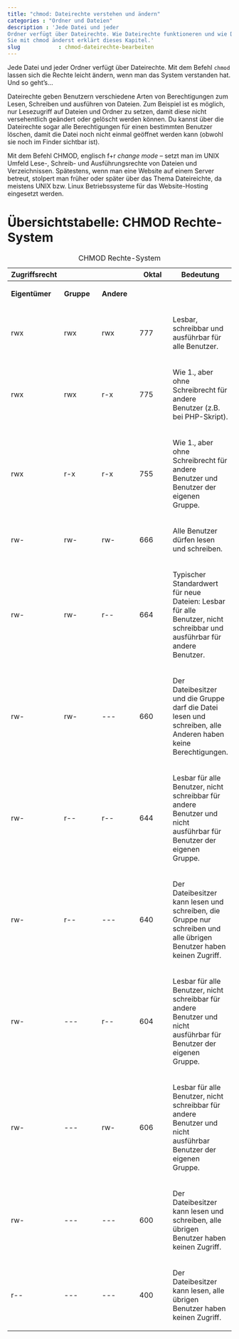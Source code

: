 ```yaml
---
title: "chmod: Dateirechte verstehen und ändern"
categories : "Ordner und Dateien"
description : 'Jede Datei und jeder
Ordner verfügt über Dateirechte. Wie Dateirechte funktioneren und wie Du
Sie mit chmod änderst erklärt dieses Kapitel.'
slug            : chmod-dateirechte-bearbeiten
---
```

Jede Datei und jeder Ordner verfügt über Dateirechte. Mit dem Befehl
`chmod` lassen sich die Rechte leicht ändern, wenn man das System
verstanden hat. Und so geht’s…
<!-- readmore -->

Dateirechte geben Benutzern verschiedene Arten von Berechtigungen zum
Lesen, Schreiben und ausführen von Dateien. Zum Beispiel ist es möglich,
nur Lesezugriff auf Dateien und Ordner zu setzen, damit diese nicht
versehentlich geändert oder gelöscht werden können. Du kannst über die
Dateirechte sogar alle Berechtigungen für einen bestimmten Benutzer
löschen, damit die Datei noch nicht einmal geöffnet werden kann (obwohl
sie noch im Finder sichtbar ist).

Mit dem Befehl CHMOD, englisch f+r *change mode* – setzt man im UNIX
Umfeld Lese-, Schreib- und Ausführungsrechte von Dateien und
Verzeichnissen. Spätestens, wenn man eine Website auf einem Server
betreut, stolpert man früher oder später über das Thema Dateireichte, da
meistens UNIX bzw. Linux Betriebssysteme für das Website-Hosting
eingesetzt werden.

# Übersichtstabelle: CHMOD Rechte-System

<table>
<caption>CHMOD Rechte-System</caption>
<colgroup>
<col style="width: 20%" />
<col style="width: 20%" />
<col style="width: 20%" />
<col style="width: 20%" />
<col style="width: 20%" />
</colgroup>
<thead>
<tr class="header">
<th>Zugriffsrecht</th>
<th></th>
<th></th>
<th>Oktal</th>
<th>Bedeutung</th>
</tr>
</thead>
<tbody>
<tr class="odd">
<td><p><strong>Eigentümer</strong></p></td>
<td><p><strong>Gruppe</strong></p></td>
<td><p><strong>Andere</strong></p></td>
<td></td>
<td></td>
</tr>
<tr class="even">
<td><p>rwx</p></td>
<td><p>rwx</p></td>
<td><p>rwx</p></td>
<td><p>777</p></td>
<td><p>Lesbar, schreibbar und ausführbar für alle Benutzer.</p></td>
</tr>
<tr class="odd">
<td><p>rwx</p></td>
<td><p>rwx</p></td>
<td><p>r-x</p></td>
<td><p>775</p></td>
<td><p>Wie 1., aber ohne Schreibrecht für andere Benutzer (z.B. bei PHP-Skript).</p></td>
</tr>
<tr class="even">
<td><p>rwx</p></td>
<td><p>r-x</p></td>
<td><p>r-x</p></td>
<td><p>755</p></td>
<td><p>Wie 1., aber ohne Schreibrecht für andere Benutzer und Benutzer der eigenen Gruppe.</p></td>
</tr>
<tr class="odd">
<td><p>rw-</p></td>
<td><p>rw-</p></td>
<td><p>rw-</p></td>
<td><p>666</p></td>
<td><p>Alle Benutzer dürfen lesen und schreiben.<br />
</p></td>
</tr>
<tr class="even">
<td><p>rw-</p></td>
<td><p>rw-</p></td>
<td><p>r--</p></td>
<td><p>664</p></td>
<td><p>Typischer Standardwert für neue Dateien: Lesbar für alle Benutzer, nicht schreibbar und ausführbar für andere Benutzer.</p></td>
</tr>
<tr class="odd">
<td><p>rw-</p></td>
<td><p>rw-</p></td>
<td><p>---</p></td>
<td><p>660</p></td>
<td><p>Der Dateibesitzer und die Gruppe darf die Datei lesen und schreiben, alle Anderen haben keine Berechtigungen.<br />
</p></td>
</tr>
<tr class="even">
<td><p>rw-</p></td>
<td><p>r--</p></td>
<td><p>r--</p></td>
<td><p>644</p></td>
<td><p>Lesbar für alle Benutzer, nicht schreibbar für andere Benutzer und nicht ausführbar für Benutzer der eigenen Gruppe.</p></td>
</tr>
<tr class="odd">
<td><p>rw-</p></td>
<td><p>r--</p></td>
<td><p>---</p></td>
<td><p>640</p></td>
<td><p>Der Dateibesitzer kann lesen und schreiben, die Gruppe nur schreiben und alle übrigen Benutzer haben keinen Zugriff.</p></td>
</tr>
<tr class="even">
<td><p>rw-</p></td>
<td><p>---</p></td>
<td><p>r--</p></td>
<td><p>604</p></td>
<td><p>Lesbar für alle Benutzer, nicht schreibbar für andere Benutzer und nicht ausführbar für Benutzer der eigenen Gruppe.</p></td>
</tr>
<tr class="odd">
<td><p>rw-</p></td>
<td><p>---</p></td>
<td><p>rw-</p></td>
<td><p>606</p></td>
<td><p>Lesbar für alle Benutzer, nicht schreibbar für andere Benutzer und nicht ausführbar Benutzer der eigenen Gruppe.</p></td>
</tr>
<tr class="even">
<td><p>rw-</p></td>
<td><p>---</p></td>
<td><p>---</p></td>
<td><p>600</p></td>
<td><p>Der Dateibesitzer kann lesen und schreiben, alle übrigen Benutzer haben keinen Zugriff.</p></td>
</tr>
<tr class="odd">
<td><p>r--</p></td>
<td><p>---</p></td>
<td><p>---</p></td>
<td><p>400</p></td>
<td><p>Der Dateibesitzer kann lesen, alle übrigen Benutzer haben keinen Zugriff.</p></td>
</tr>
</tbody>
</table>
